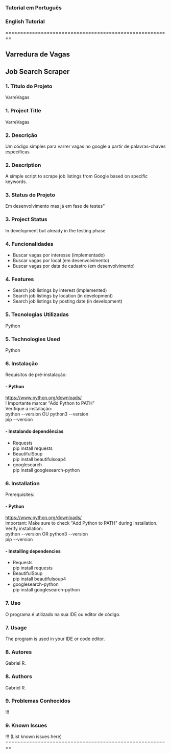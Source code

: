 ### Tutorial em Português  
### English Tutorial

=*=*==*=*==*=*==*=*==*=*==*=*==*=*==*=*==*=*==*=*==*=*==*=*==*=*==*=*==*=*==*=*==*=*==*=*==*=*

## Varredura de Vagas
## Job Search Scraper

### 1. Título do Projeto
VarreVagas
### 1. Project Title
VarreVagas

### 2. Descrição
Um código simples para varrer vagas no google a partir de palavras-chaves específicas
### 2. Description
A simple script to scrape job listings from Google based on specific keywords.

### 3. Status do Projeto
Em desenvolvimento mas já em fase de testes"
### 3. Project Status
In development but already in the testing phase

### 4. Funcionalidades
- Buscar vagas por interesse (implementado)
- Buscar vagas por local (em desenvolvimento)
- Buscar vagas por data de cadastro (em desenvolvimento)
### 4. Features
- Search job listings by interest (implemented)  
- Search job listings by location (in development)  
- Search job listings by posting date (in development)  

### 5. Tecnologias Utilizadas
Python
### 5. Technologies Used
Python

### 6. Instalação
  Requisitos de pré-instalação:
#### - Python
  https://www.python.org/downloads/  
  ! Importante marcar "Add Python to PATH"  
  Verifique a instalação:  
  python --version OU python3 --version  
  pip --version
#### - Instalando dependências
- Requests  
  pip install requests  
- BeautifulSoup  
  pip install beautifulsoap4  
- googlesearch  
pip install googlesearch-python
### 6. Installation
Prerequisites:  
#### - Python
https://www.python.org/downloads/  
Important: Make sure to check "Add Python to PATH" during installation.  
Verify installation:  
python --version OR python3 --version  
pip --version  
#### - Installing dependencies  
- Requests  
pip install requests  
- BeautifulSoup  
pip install beautifulsoup4  
- googlesearch-python  
pip install googlesearch-python  
### 7. Uso
O programa é utilizado na sua IDE ou editor de código.
### 7. Usage
The program is used in your IDE or code editor.
### 8. Autores
Gabriel R.
### 8. Authors
Gabriel R.
### 9. Problemas Conhecidos
!!!  
### 9. Known Issues
!!! (List known issues here)
=*=*==*=*==*=*==*=*==*=*==*=*==*=*==*=*==*=*==*=*==*=*==*=*==*=*==*=*==*=*==*=*==*=*==*=*==*=*












